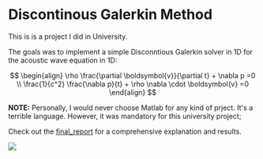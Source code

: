 # Discontinous Galerkin Method

This is is a project I did in University.  

The goals was to implement a simple Disconntious Galerkin solver in 1D for the acoustic wave equation in 1D:

$$
\begin{align}
	\rho \frac{\partial \boldsymbol{v}}{\partial t} + \nabla p =0         \\
	\frac{1}{c^2} \frac{\nabla p}{t} + \rho \nabla \cdot \boldsymbol{v} =0 
\end{align}
$$

**NOTE:** Personally, I would never choose Matlab for any kind of prject. It's a terrible language. However, it was mandatory for this university project;


Check out the [final_report](reort/build/../../report/build/report_project2.pdf) for a comprehensive explanation and results.

![](https://awesomescreenshot.s3.amazonaws.com/image/3871678/34157159-aab6d01bd03fee676eee1672352cbc39.png?X-Amz-Algorithm=AWS4-HMAC-SHA256&X-Amz-Credential=AKIAJSCJQ2NM3XLFPVKA%2F20221107%2Fus-east-1%2Fs3%2Faws4_request&X-Amz-Date=20221107T222529Z&X-Amz-Expires=28800&X-Amz-SignedHeaders=host&X-Amz-Signature=aa188be7c994ab1507c9961680a861230f5226d48228712b733022f28f6d8643)
